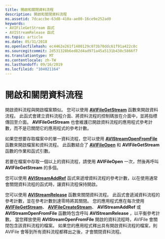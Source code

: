 ```yaml
---
title: 開啟和關閉資料流程
description: 開啟和關閉資料流程
ms.assetid: 7dcaccbe-63d8-410a-ae00-16ce9e252ad0
keywords:
- AVIFileGetStream 函式
- AVIStreamRelease 函式
ms.topic: article
ms.date: 05/31/2018
ms.openlocfilehash: ec4462e261f1480129c073b70ddc61f91a422c8c
ms.sourcegitcommit: 2d531328b6ed82d4ad971a45a5131b430c5866f7
ms.translationtype: MT
ms.contentlocale: zh-TW
ms.lasthandoff: 09/16/2019
ms.locfileid: "104021164"
---
```

# <a name="opening-and-closing-streams"></a>開啟和關閉資料流程

開啟資料流程與開啟檔案類似。 您可以使用 [**AVIFileGetStream**](/windows/desktop/api/Vfw/nf-vfw-avifilegetstream) 函數來開啟資料流程。 此函式會建立資料流程介面、將資料流程的控制碼放在介面中，並將指標傳回至介面。 **AVIFileGetStream** 也會維護已開啟資料流程的應用程式參考計數，而不是已關閉它的應用程式的參考計數。

如果您想要存取檔案中的單一資料流程，您可以使用 [**AVIStreamOpenFromFile**](/windows/desktop/api/Vfw/nf-vfw-avistreamopenfromfilea) 函數來開啟檔案和資料流程。 此函數結合了 [**AVIFileOpen**](/windows/desktop/api/Vfw/nf-vfw-avifileopen) 和 **AVIFileGetStream** 函數的作業和函式引數。

若要在檔案中存取一個以上的資料流程，請使用 **AVIFileOpen** 一次，然後再呼叫 **AVIFileGetStream** 的多個。

您可以使用 [**AVIStreamAddRef**](/windows/desktop/api/Vfw/nf-vfw-avistreamaddref) 函式來遞增資料流程的參考計數，以在使用通常會關閉資料流程的函式時，讓資料流程保持開啟。

您可以使用 [**AVIStreamRelease**](/windows/desktop/api/Vfw/nf-vfw-avistreamrelease) 函數來關閉資料流程。 此函式會遞減資料流程的參考計數，並在參考計數到達零時將其關閉。 您的應用程式應在每次使用 [**AVIFileGetStream**](/windows/desktop/api/Vfw/nf-vfw-avifilegetstream)、 [**AVIFileCreateStream**](/windows/desktop/api/Vfw/nf-vfw-avifilecreatestream)、 **AVIStreamAddRef** 或 **AVIStreamOpenFromFile** 函數時包含呼叫 **AVIStreamRelease** ，以平衡參考計數。 當您釋放使用 **AVIStreamOpenFromFile** 開啟的資料流程時，AVIFile 會關閉包含該資料流程的檔案。 如果您的應用程式釋出具有開啟資料流程的檔案，則 AVIFile 會等到所有資料流程都釋出之後，才會關閉資料流程。

 

 




